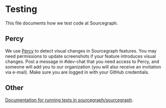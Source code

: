 # Testing

This file documents how we test code at Sourcegraph.


## Percy

We use [Percy](https://percy.io/) to detect visual changes in Sourcegraph features. You may need permissions to update screenshots if your feature introduces visual changes. Post a message in #dev-chat that you need access to Percy, and someone will add you to our organization (you will also receive an invitation via e-mail). Make sure you are logged in with your GitHub credentials.

## Other

[Documentation for running tests in sourcegraph/sourcegraph](https://sourcegraph.sgdev.org/sourcegraph/sourcegraph/-/blob/doc/dev/testing.md).
